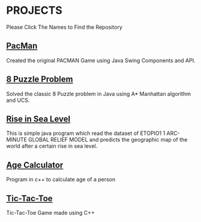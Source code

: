 # PROJECTS

Please Click The Names to Find the Repository

## [PacMan](https://github.com/Pratham-Mittal/PacMan.git)
Created the original PACMAN Game using Java Swing Components and API.

## [8 Puzzle Problem](https://github.com/Pratham-Mittal/8-PUZZLE-PROBLEM.git)
Solved the classic 8 Puzzle problem in Java using A* Manhattan algorithm and UCS.

## [Rise in Sea Level](https://github.com/Pratham-Mittal/Rise-in-sea-level-map-prediction.git)
This is simple java program which read the dataset of ETOPIO1 1 ARC-MINUTE GLOBAL RELIEF MODEL and predicts the geographic map of the world after a certain rise in sea level.

## [Age Calculator](https://github.com/Pratham-Mittal/AGE.git)
Program in c++ to calculate age of a person

## [Tic-Tac-Toe](https://github.com/Pratham-Mittal/TIC-TAC-TOE.git)
Tic-Tac-Toe Game made using C++



